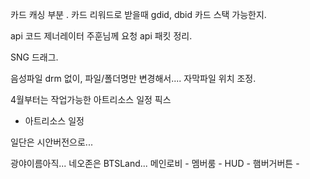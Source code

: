 
카드 캐싱 부분 . 카드 리워드로 받을때 gdid, dbid 카드 스택 가능한지.

api 코드 제너레이터 주훈님께 요청
api 패킷 정리. 

SNG 드래그. 

음성파일 drm 없이, 파일/폴더명만 변경해서....
자막파일 위치 조정.

4월부터는 작업가능한 아트리소스 일정 픽스


- 아트리소스 일정 

일단은 시안버전으로...

광야이름아직...
네오존은 BTSLand...
메인로비 - 멤버룸 - HUD - 햄버거버튼 - 